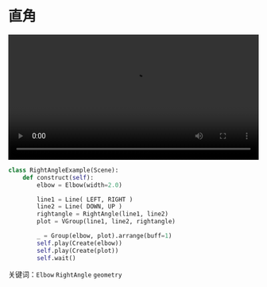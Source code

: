 # 直角

<video controls loop style="width:100%;">
    <source src=../_static/RightAngleExample.mp4 type="video/mp4"> </source>
</video>

```python
class RightAngleExample(Scene):
    def construct(self):
        elbow = Elbow(width=2.0)

        line1 = Line( LEFT, RIGHT )
        line2 = Line( DOWN, UP )
        rightangle = RightAngle(line1, line2)
        plot = VGroup(line1, line2, rightangle)

        _ = Group(elbow, plot).arrange(buff=1)
        self.play(Create(elbow))
        self.play(Create(plot))
        self.wait()
```

关键词：`Elbow` `RightAngle` `geometry`
